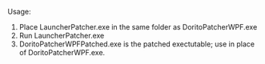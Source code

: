 Usage:
1. Place LauncherPatcher.exe in the same folder as DoritoPatcherWPF.exe
2. Run LauncherPatcher.exe
3. DoritoPatcherWPFPatched.exe is the patched exectutable; use in place of DoritoPatcherWPF.exe.
